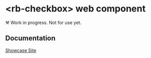 # &lt;rb-checkbox&gt; web component
&#9874; Work in progress. Not for use yet.

## Documentation
[Showcase Site](https://rapid-build-ui.io/)